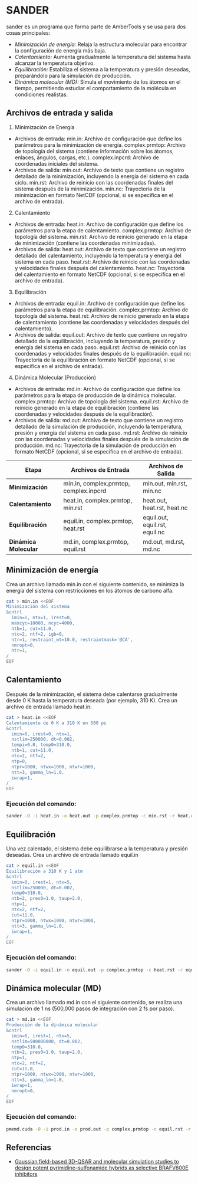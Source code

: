 # SANDER
sander es un programa que forma parte de AmberTools y se usa para dos cosas principales:

- *Minimización de energía:* Relaja la estructura molecular para encontrar la configuración de energía más baja.
- *Calentamiento:* Aumenta gradualmente la temperatura del sistema hasta alcanzar la temperatura objetivo.
- *Equilibración:* Estabiliza el sistema a la temperatura y presión deseadas, preparándolo para la simulación de producción.
- *Dinámica molecular (MD):* Simula el movimiento de los átomos en el tiempo, permitiendo estudiar el comportamiento de la molécula en condiciones realistas.


## Archivos de entrada y salida
1. Minimización de Energía
  - Archivos de entrada:
    min.in: Archivo de configuración que define los parámetros para la minimización de energía.
    complex.prmtop: Archivo de topología del sistema (contiene información sobre los átomos, enlaces, ángulos, cargas, etc.).
    complex.inpcrd: Archivo de coordenadas iniciales del sistema.
  - Archivos de salida:
    min.out: Archivo de texto que contiene un registro detallado de la minimización, incluyendo la energía del sistema en cada ciclo.
    min.rst: Archivo de reinicio con las coordenadas finales del sistema después de la minimización.
    min.nc: Trayectoria de la minimización en formato NetCDF (opcional, si se especifica en el archivo de entrada).

2. Calentamiento
  - Archivos de entrada:
    heat.in: Archivo de configuración que define los parámetros para la etapa de calentamiento.
    complex.prmtop: Archivo de topología del sistema.
    min.rst: Archivo de reinicio generado en la etapa de minimización (contiene las coordenadas minimizadas).
  - Archivos de salida:
    heat.out: Archivo de texto que contiene un registro detallado del calentamiento, incluyendo la temperatura y energía del sistema en cada paso.
    heat.rst: Archivo de reinicio con las coordenadas y velocidades finales después del calentamiento.
    heat.nc: Trayectoria del calentamiento en formato NetCDF (opcional, si se especifica en el archivo de entrada).

3. Equilibración
  - Archivos de entrada:
    equil.in: Archivo de configuración que define los parámetros para la etapa de equilibración.
    complex.prmtop: Archivo de topología del sistema.
    heat.rst: Archivo de reinicio generado en la etapa de calentamiento (contiene las coordenadas y velocidades después del calentamiento).
  - Archivos de salida:
    equil.out: Archivo de texto que contiene un registro detallado de la equilibración, incluyendo la temperatura, presión y energía del sistema en cada paso.
    equil.rst: Archivo de reinicio con las coordenadas y velocidades finales después de la equilibración.
    equil.nc: Trayectoria de la equilibración en formato NetCDF (opcional, si se especifica en el archivo de entrada).

4. Dinámica Molecular (Producción)
  - Archivos de entrada:
    md.in: Archivo de configuración que define los parámetros para la etapa de producción de la dinámica molecular.
    complex.prmtop: Archivo de topología del sistema.
    equil.rst: Archivo de reinicio generado en la etapa de equilibración (contiene las coordenadas y velocidades después de la equilibración).
  - Archivos de salida:
    md.out: Archivo de texto que contiene un registro detallado de la simulación de producción, incluyendo la temperatura, presión y energía del sistema en cada paso.
    md.rst: Archivo de reinicio con las coordenadas y velocidades finales después de la simulación de producción.
    md.nc: Trayectoria de la simulación de producción en formato NetCDF (opcional, si se especifica en el archivo de entrada).

| Etapa               | Archivos de Entrada                        | Archivos de Salida                |
|---------------------|--------------------------------------------|-----------------------------------|
| **Minimización**     | min.in, complex.prmtop, complex.inpcrd     | min.out, min.rst, min.nc          |
| **Calentamiento**    | heat.in, complex.prmtop, min.rst          | heat.out, heat.rst, heat.nc       |
| **Equilibración**    | equil.in, complex.prmtop, heat.rst        | equil.out, equil.rst, equil.nc    |
| **Dinámica Molecular** | md.in, complex.prmtop, equil.rst        | md.out, md.rst, md.nc             |



##  Minimización de energía
Crea un archivo llamado min.in con el siguiente contenido, se minimiza la energía del sistema con restricciones en los átomos de carbono alfa.
```bash
cat > min.in <<EOF
Minimización del sistema
&cntrl
  imin=1, ntx=1, irest=0,
  maxcyc=10000, ncyc=4000,
  ntb=1, cut=11.0,
  ntc=2, ntf=2, igb=0,
  ntr=1, restraint_wt=10.0, restraintmask='@CA',
  nmropt=0,
  ntr=1,
/
EOF
```
##  Calentamiento
Después de la minimización, el sistema debe calentarse gradualmente desde 0 K hasta la temperatura deseada (por ejemplo, 310 K). Crea un archivo de entrada llamado heat.in:
```bash
cat > heat.in <<EOF
Calentamiento de 0 K a 310 K en 500 ps
&cntrl
  imin=0, irest=0, ntx=1,
  nstlim=250000, dt=0.002,
  tempi=0.0, temp0=310.0,
  ntb=1, cut=11.0,
  ntc=2, ntf=2,
  ntp=0,
  ntpr=1000, ntwx=1000, ntwr=1000,
  ntt=3, gamma_ln=1.0,
  iwrap=1,
/
EOF
```
### Ejecución del comando:
```bash
sander -O -i heat.in -o heat.out -p complex.prmtop -c min.rst -r heat.rst -x heat.nc -ref min.rst
```

##  Equilibración
Una vez calentado, el sistema debe equilibrarse a la temperatura y presión deseadas. Crea un archivo de entrada llamado equil.in
```bash
cat > equil.in <<EOF
Equilibración a 310 K y 1 atm
&cntrl
  imin=0, irest=1, ntx=5,
  nstlim=250000, dt=0.002,
  temp0=310.0,
  ntb=2, pres0=1.0, taup=2.0,
  ntp=1,
  ntc=2, ntf=2,
  cut=11.0,
  ntpr=1000, ntwx=1000, ntwr=1000,
  ntt=3, gamma_ln=1.0,
  iwrap=1,
/
EOF
```
### Ejecución del comando:
```bash
sander -O -i equil.in -o equil.out -p complex.prmtop -c heat.rst -r equil.rst -x equil.nc -ref heat.rst
```

##  Dinámica molecular (MD)
Crea un archivo llamado md.in con el siguiente contenido, se realiza una simulación de 1 ns (500,000 pasos de integración con 2 fs por paso).
```bash
cat > md.in <<EOF
Producción de la dinámica molecular
&cntrl
  imin=0, irest=1, ntx=5,
  nstlim=500000000, dt=0.002,
  temp0=310.0,
  ntb=2, pres0=1.0, taup=2.0,
  ntp=1,
  ntc=2, ntf=2,
  cut=11.0,
  ntpr=1000, ntwx=1000, ntwr=1000,
  ntt=3, gamma_ln=1.0,
  iwrap=1,
  nmropt=0,
/
EOF
```
### Ejecución del comando:
```bash
pmemd.cuda -O -i prod.in -o prod.out -p complex.prmtop -c equil.rst -r prod.rst -x prod.nc
```
## Referencias
- [Gaussian field-based 3D-QSAR and molecular simulation studies to design potent pyrimidine–sulfonamide hybrids as selective BRAFV600E inhibitors](https://pubs.rsc.org/en/content/articlepdf/2022/ra/d2ra05751d)

